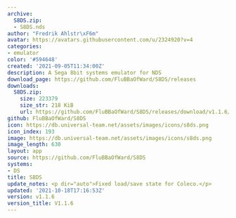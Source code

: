 ```yaml
---
archive:
  S8DS.zip:
  - S8DS.nds
author: "Fredrik Ahlstr\xF6m"
avatar: https://avatars.githubusercontent.com/u/2324920?v=4
categories:
- emulator
color: '#594648'
created: '2021-09-05T11:34:00Z'
description: A Sega 8bit systems emulator for NDS
download_page: https://github.com/FluBBaOfWard/S8DS/releases
downloads:
  S8DS.zip:
    size: 223379
    size_str: 218 KiB
    url: https://github.com/FluBBaOfWard/S8DS/releases/download/v1.1.6/S8DS.zip
github: FluBBaOfWard/S8DS
icon: https://db.universal-team.net/assets/images/icons/s8ds.png
icon_index: 193
image: https://db.universal-team.net/assets/images/icons/s8ds.png
image_length: 630
layout: app
source: https://github.com/FluBBaOfWard/S8DS
systems:
- DS
title: S8DS
update_notes: <p dir="auto">Fixed load/save state for Coleco.</p>
updated: '2021-10-18T17:16:53Z'
version: v1.1.6
version_title: V1.1.6
---
```

